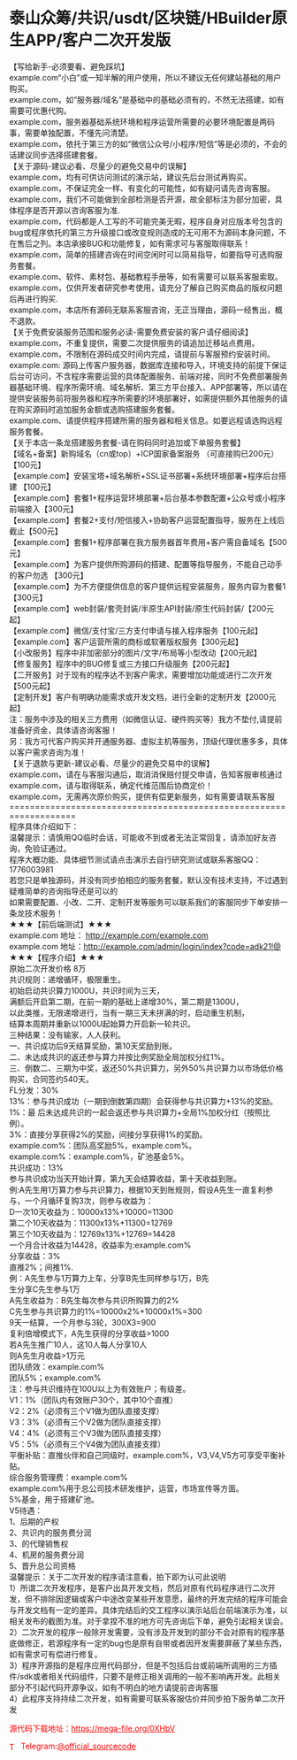 # 泰山众筹/共识/usdt/区块链/HBuilder原生APP/客户二次开发版

【写给新手-必须要看、避免踩坑】<br>example.com“小白”或一知半解的用户使用，所以不建议无任何建站基础的用户购买。<br>example.com，如“服务器/域名”是基础中的基础必须有的，不然无法搭建，如有需要可优惠代购。<br>example.com，服务器基础系统环境和程序运营所需要的必要环境配置是两码事，需要单独配置，不懂先问清楚。<br>example.com，依托于第三方的如“微信公众号/小程序/短信”等是必须的，不会的话建议同步选择搭建套餐。<br>【关于源码-建议必看、尽量少的避免交易中的误解】<br>example.com，均有可供访问测试的演示站，建议先后台测试再购买。<br>example.com，不保证完全一样、有变化的可能性，如有疑问请先咨询客服。<br>example.com，我们不可能做到全部检测是否开源，故全部标注为部分加密，具体程序是否开源以咨询客服为准.<br>example.com，代码都是人工写的不可能完美无暇，程序自身对应版本号包含的bug或程序依托的第三方升级接口或改变规则造成的无可用不为源码本身问题，不在售后之列。本店承接BUG和功能修复，如有需求可与客服取得联系！<br>example.com，简单的搭建咨询在时间空闲时可以简易指导，如要指导可选购服务套餐。<br>example.com、软件、素材包、基础教程手册等，如有需要可以联系客服索取。<br>example.com，仅供开发者研究参考使用，请充分了解自己购买商品的版权问题后再进行购买.<br>example.com，本店所有源码无联系客服咨询，无正当理由，源码一经售出，概不退款。<br>【关于免费安装服务范围和服务必读-需要免费安装的客户请仔细阅读】<br>example.com，不重复提供，需要二次提供服务的请追加迁移站点费用。<br>example.com，不限制在源码成交时间内完成，请提前与客服预约安装时间。<br>example.com: 源码上传客户服务器，数据库连接和导入，环境支持的前提下保证后台可访问，不含程序需要运营的具体配置服务、前端对接，同时不免费部署服务器基础环境、程序所需环境、域名解析、第三方平台接入、APP部署等，所以请在提供安装服务前将服务器和程序所需要的环境部署好，如需提供额外其他服务的请在购买源码时追加服务金额或选购搭建服务套餐。<br>example.com、请提供程序搭建所需的服务器和相关信息。如要远程请选购远程服务套餐。<br>【关于本店一条龙搭建服务套餐-请在购码同时追加或下单服务套餐】<br>【域名+备案】新购域名（cn或top）+ICP国家备案服务 （可直接购已200元） 【100元】<br>【example.com】安装宝塔+域名解析+SSL证书部署+系统环境部署+程序后台搭建 【100元】<br>【example.com】套餐1+程序运营环境部署+后台基本参数配置+公众号或小程序前端接入【300元】<br>【example.com】套餐2+支付/短信接入+协助客户运营配置指导，服务在上线后截止【500元】<br>【example.com】套餐1+程序部署在我方服务器首年费用+客户需自备域名【500元】<br>【example.com】为客户提供所购源码的搭建、配置等指导服务，不能自己动手的客户勿选 【300元】<br>【example.com】为不方便提供信息的客户提供远程安装服务，服务内容为套餐1【300元】<br>【example.com】web封装/套壳封装/半原生API封装/原生代码封装/【200元起】<br>【example.com】微信/支付宝/三方支付申请与接入程序服务【100元起】<br>【example.com】客户运营所需的商标或软著版权服务【300元起】<br>【小改服务】程序中非加密部分的图片/文字/布局等小型改动【200元起】<br>【修复服务】程序中的BUG修复或三方接口升级服务【200元起】<br>【二开服务】对于现有的程序达不到客户需求，需要增加功能或进行二次开发【500元起】<br>【定制开发】客户有明确功能需求或开发文档，进行全新的定制开发【2000元起】<br>注：服务中涉及的相关三方费用（如微信认证、硬件购买等）我方不垫付,请提前准备好资金，具体请咨询客服！<br>另：我方可代客户购买并开通服务器、虚拟主机等服务，顶级代理优惠多多，具体以客户需求咨询为准！<br>【关于退款与更新-建议必看、尽量少的避免交易中的误解】<br>example.com，请在与客服沟通后，取消消保赔付提交申请，告知客服审核通过<br>example.com，请与取得联系，确定代维范围后协商定价！<br>example.com，无需再次原价购买，提供有偿更新服务，如有需要请联系客服<br>===================================================================<br>程序具体介绍如下：<br>温馨提示：请慎用QQ临时会话，可能收不到或者无法正常回复，请添加好友咨询，免验证通过。<br>程序大概功能、具体细节测试请点击演示去自行研究测试或联系客服QQ：1776003981<br>若您只是单独源码，并没有同步拍相应的服务套餐，默认没有技术支持，不过遇到疑难简单的咨询指导还是可以的<br>如果需要配置、小改、二开、定制开发等服务可以联系我们的客服同步下单安排一条龙技术服务！<br>★★★【前后端测试】★★★<br>example.com 地址： http://example.com/example.com<br>example.com 地址：http://example.com/admin/login/index?code=adk21!@  ★★★【程序介绍】★★★<br>原始二次开发价格 8万<br>共识规则：递增循环，极限重生。<br>初始启动共识算力1000U，共识时间为三天，<br>满额后开启第二期，在前一期的基础上递增30%，第二期是1300U，<br>以此类推，无限递增进行，当有一期三天未拼满的时，启动重生机制，<br>结算本周期并重新以1000U起始算力开启新一轮共识。<br>三种结果：没有输家，人人获利。<br>一、共识成功后9天结算奖励，第10天奖励到账。<br>二、未达成共识的返还参与算力并按比例奖励全局加权分红1%。<br>三、倒数二、三期为中奖，返还50%共识算力，另外50%共识算力以市场低价格购买，合同签约540天。<br>FL分发：30%<br>13%：参与共识成功（一期到倒数第四期）会获得参与共识算力+13%的奖励。<br>1%：最 后未达成共识的一起会返还参与共识算力+全局1%加权分红（按照比例）。<br>3%：直接分享获得2%的奖励，间接分享获得1%的奖励。<br>example.com%：团队高奖励5%，example.com%。<br>example.com%：example.com%，矿池基金5%。<br>共识成功：13%<br>参与共识成功当天开始计算，第九天会结算收益，第十天收益到账。<br>例:A先生用1万算力参与共识算力，根据10天到账规则，假设A先生一直复利参与，一个月循环复购3次，则参与收益为：<br>D一次10天收益为：10000x13%+10000=11300<br>第二个10天收益为：11300x13%+11300=12769<br>第三个10天收益为：12769x13%+12769=14428<br>一个月合计收益为14428，收益率为:example.com%<br>分享收益：3%<br>直推2%；间推1%.<br>例：A先生参与1万算力上车，分享B先生同样参与1万，B先<br>生分享C先生参与1万<br>A先生收益为：B先生每次参与共识所购算力的2%<br>C先生参与共识算力的1%=10000x2%+10000x1%=300<br>9天一结算，一个月参与3轮，300X3=900<br>复利倍增模式下，A先生获得的分享收益&gt;1000<br>若A先生推广10人，这10人每人分享10人<br>则A先生月收益&gt;1万元<br>团队绩效：example.com%<br>团队5%；example.com%<br>注：参与共识维持在100U以上为有效账户；有级差。<br>V1：1%（团队内有效账户30个，其中10个直推）<br>V2：2%（必须有三个V1做为团队直接支撑）<br>V3：3%（必须有三个V2做为团队直接支撑）<br>V4：4%（必须有三个V3做为团队直接支撑）<br>V5：5%（必须有三个V4做为团队直接支撑）<br>平衡补贴：直推伙伴和自己同级时，example.com%，V3,V4,V5方可享受平衡补贴。<br>综合服务管理费：example.com%<br>example.com%用于总公司技术研发维护，运营，市场宣传等方面。<br>5%基金，用于搭建矿池。<br>V5待遇：<br>1、后期的产权<br>2、共识内的服务费分润<br>3、的代理销售权<br>4、机房的服务费分润<br>5、晋升总公司资格<br>温馨提示：关于二次开发的程序请注意看，拍下即为认可此说明<br>1）所谓二次开发程序，是客户出具开发文档，然后对原有代码程序进行二次开发，但不排除因逻辑或客户中途改变某些开发意愿，最终的开发完结的程序可能会与开发文档有一定的差异。具体完结后的交工程序以演示站后台前端演示为准，以相关发布的截图为准。对于拿捏不准的地方可先咨询后下单，避免引起相关误会。<br>2）二次开发的程序一般除开发需要，没有涉及开发到的部分不会对原有的程序基底做修正，若源程序有一定的bug也是原有自带或者因开发需要屏蔽了某些东西，如有需求可有偿进行修复。<br>3）程序开源指的是程序应用代码部分，但是不包括后台或前端所调用的三方插件/sdk或者相关代码组件，只要不是修正相关调用的一般不影响再开发。此相关部分不引起代码开源争议，如有不明白的地方请提前咨询客服<br>4）此程序支持持续二次开发，如有需要可联系客服估价并同步拍下服务单二次开发<br>


<p style="color: red;">源代码下载地址：<a href="https://mega-file.org/0XHbV" style="color: red;">https://mega-file.org/0XHbV</a></p><p style="color: red;"><img src="https://cdn-icons-png.flaticon.com/512/2111/2111646.png" alt="Telegram Icon" style="width: 16px; vertical-align: middle; margin-right: 5px;">Telegram:<a href="https://t.me/official_sourcecode" style="color: red;">@official_sourcecode</a></p>